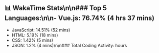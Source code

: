 ## 📊 WakaTime Stats\n\n### Top 5 Languages:\n\n- Vue.js: 76.74% (4 hrs 37 mins)
- JavaScript: 14.51% (52 mins)
- HTML: 5.19% (18 mins)
- CSS: 1.42% (5 mins)
- JSON: 1.2% (4 mins)\n\n### Total Coding Activity:  hours

